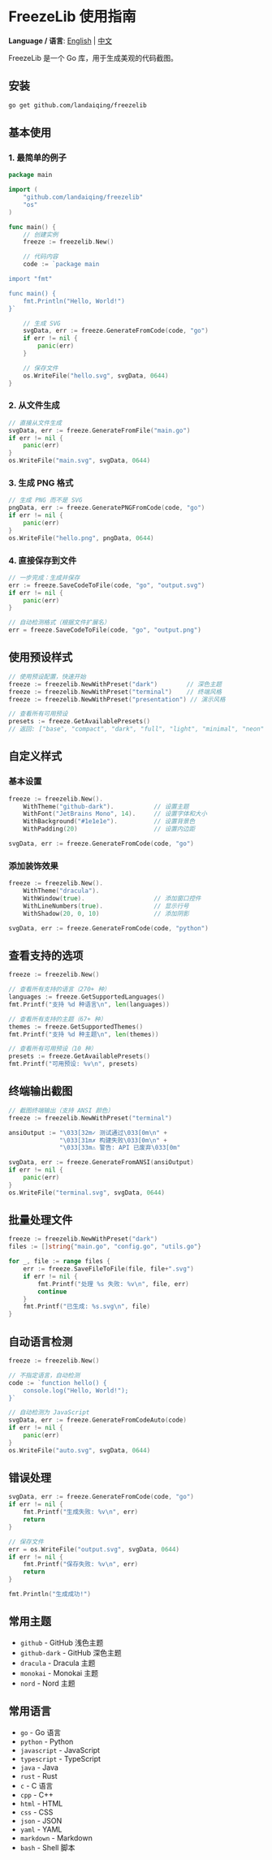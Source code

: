 # FreezeLib 使用指南

**Language / 语言**: [English](USAGE_EN.md) | [中文](USAGE.md)

FreezeLib 是一个 Go 库，用于生成美观的代码截图。

## 安装

```bash
go get github.com/landaiqing/freezelib
```

## 基本使用

### 1. 最简单的例子

```go
package main

import (
	"github.com/landaiqing/freezelib"
	"os"
)

func main() {
	// 创建实例
	freeze := freezelib.New()

	// 代码内容
	code := `package main

import "fmt"

func main() {
    fmt.Println("Hello, World!")
}`

	// 生成 SVG
	svgData, err := freeze.GenerateFromCode(code, "go")
	if err != nil {
		panic(err)
	}

	// 保存文件
	os.WriteFile("hello.svg", svgData, 0644)
}
```

### 2. 从文件生成

```go
// 直接从文件生成
svgData, err := freeze.GenerateFromFile("main.go")
if err != nil {
    panic(err)
}
os.WriteFile("main.svg", svgData, 0644)
```

### 3. 生成 PNG 格式

```go
// 生成 PNG 而不是 SVG
pngData, err := freeze.GeneratePNGFromCode(code, "go")
if err != nil {
    panic(err)
}
os.WriteFile("hello.png", pngData, 0644)
```

### 4. 直接保存到文件

```go
// 一步完成：生成并保存
err := freeze.SaveCodeToFile(code, "go", "output.svg")
if err != nil {
    panic(err)
}

// 自动检测格式（根据文件扩展名）
err = freeze.SaveCodeToFile(code, "go", "output.png")
```

## 使用预设样式

```go
// 使用预设配置，快速开始
freeze := freezelib.NewWithPreset("dark")        // 深色主题
freeze := freezelib.NewWithPreset("terminal")    // 终端风格
freeze := freezelib.NewWithPreset("presentation") // 演示风格

// 查看所有可用预设
presets := freeze.GetAvailablePresets()
// 返回: ["base", "compact", "dark", "full", "light", "minimal", "neon", "presentation", "retro", "terminal"]
```

## 自定义样式

### 基本设置

```go
freeze := freezelib.New().
    WithTheme("github-dark").           // 设置主题
    WithFont("JetBrains Mono", 14).     // 设置字体和大小
    WithBackground("#1e1e1e").          // 设置背景色
    WithPadding(20)                     // 设置内边距

svgData, err := freeze.GenerateFromCode(code, "go")
```

### 添加装饰效果

```go
freeze := freezelib.New().
    WithTheme("dracula").
    WithWindow(true).                   // 添加窗口控件
    WithLineNumbers(true).              // 显示行号
    WithShadow(20, 0, 10)               // 添加阴影

svgData, err := freeze.GenerateFromCode(code, "python")
```

## 查看支持的选项

```go
freeze := freezelib.New()

// 查看所有支持的语言（270+ 种）
languages := freeze.GetSupportedLanguages()
fmt.Printf("支持 %d 种语言\n", len(languages))

// 查看所有支持的主题（67+ 种）
themes := freeze.GetSupportedThemes()
fmt.Printf("支持 %d 种主题\n", len(themes))

// 查看所有可用预设（10 种）
presets := freeze.GetAvailablePresets()
fmt.Printf("可用预设: %v\n", presets)
```

## 终端输出截图

```go
// 截图终端输出（支持 ANSI 颜色）
freeze := freezelib.NewWithPreset("terminal")

ansiOutput := "\033[32m✓ 测试通过\033[0m\n" +
              "\033[31m✗ 构建失败\033[0m\n" +
              "\033[33m⚠ 警告: API 已废弃\033[0m"

svgData, err := freeze.GenerateFromANSI(ansiOutput)
if err != nil {
    panic(err)
}
os.WriteFile("terminal.svg", svgData, 0644)
```

## 批量处理文件

```go
freeze := freezelib.NewWithPreset("dark")
files := []string{"main.go", "config.go", "utils.go"}

for _, file := range files {
    err := freeze.SaveFileToFile(file, file+".svg")
    if err != nil {
        fmt.Printf("处理 %s 失败: %v\n", file, err)
        continue
    }
    fmt.Printf("已生成: %s.svg\n", file)
}
```

## 自动语言检测

```go
freeze := freezelib.New()

// 不指定语言，自动检测
code := `function hello() {
    console.log("Hello, World!");
}`

// 自动检测为 JavaScript
svgData, err := freeze.GenerateFromCodeAuto(code)
if err != nil {
    panic(err)
}
os.WriteFile("auto.svg", svgData, 0644)
```

## 错误处理

```go
svgData, err := freeze.GenerateFromCode(code, "go")
if err != nil {
    fmt.Printf("生成失败: %v\n", err)
    return
}

// 保存文件
err = os.WriteFile("output.svg", svgData, 0644)
if err != nil {
    fmt.Printf("保存失败: %v\n", err)
    return
}

fmt.Println("生成成功!")
```

## 常用主题

- `github` - GitHub 浅色主题
- `github-dark` - GitHub 深色主题
- `dracula` - Dracula 主题
- `monokai` - Monokai 主题
- `nord` - Nord 主题

## 常用语言

- `go` - Go 语言
- `python` - Python
- `javascript` - JavaScript
- `typescript` - TypeScript
- `java` - Java
- `rust` - Rust
- `c` - C 语言
- `cpp` - C++
- `html` - HTML
- `css` - CSS
- `json` - JSON
- `yaml` - YAML
- `markdown` - Markdown
- `bash` - Shell 脚本
